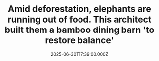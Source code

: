 ---
title: "Amid deforestation, elephants are running out of food. This architect built them a bamboo dining barn 'to restore balance'"
date: 2025-06-30T17:39:00.000Z
category: Human Kindness
externalLink: "https://www.goodgoodgood.co/articles/elephant-food-home-thailand"
image: ""
excerpt: "Boonserm Premthada is passionate about human-animal architecture and has also built structures with elephant dung bricks.…"
---